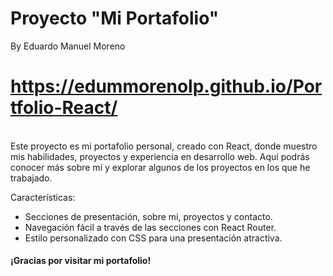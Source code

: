 
# Proyecto "Mi Portafolio"
By Eduardo Manuel Moreno

# https://edummorenolp.github.io/Portfolio-React/

<br>
Este proyecto es mi portafolio personal, creado con React, donde muestro mis habilidades, proyectos y experiencia en desarrollo web. Aquí podrás conocer más sobre mí y explorar algunos de los proyectos en los que he trabajado.

Características:
- Secciones de presentación, sobre mí, proyectos y contacto.
- Navegación fácil a través de las secciones con React Router.
- Estilo personalizado con CSS para una presentación atractiva.

#### ¡Gracias por visitar mi portafolio!

